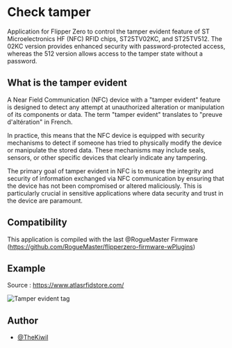 
# Check tamper

Application for Flipper Zero to control the tamper evident feature of ST Microelectronics HF (NFC) RFID chips, ST25TV02KC, and ST25TV512. The 02KC version provides enhanced security with password-protected access, whereas the 512 version allows access to the tamper state without a password.

## What is the tamper evident

A Near Field Communication (NFC) device with a "tamper evident" feature is designed to detect any attempt at unauthorized alteration or manipulation of its components or data. The term "tamper evident" translates to "preuve d'altération" in French.

In practice, this means that the NFC device is equipped with security mechanisms to detect if someone has tried to physically modify the device or manipulate the stored data. These mechanisms may include seals, sensors, or other specific devices that clearly indicate any tampering.

The primary goal of tamper evident in NFC is to ensure the integrity and security of information exchanged via NFC communication by ensuring that the device has not been compromised or altered maliciously. This is particularly crucial in sensitive applications where data security and trust in the device are paramount.

## Compatibility

This application is compiled with the last @RogueMaster Firmware (https://github.com/RogueMaster/flipperzero-firmware-wPlugins)

## Example 

Source : https://www.atlasrfidstore.com/<br />

![Tamper evident tag](https://www.atlasrfidstore.com/product_images/uploaded_images/tamper-evident-rfid-tags-1.jpg)

## Author

- [@TheKiwil](https://www.github.com/TheKiwil)

